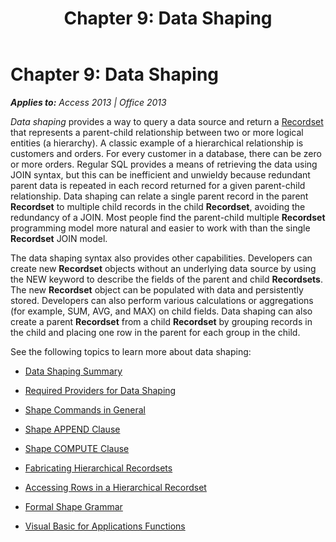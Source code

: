 ﻿---
title: 'Chapter 9: Data Shaping'
TOCTitle: 'Chapter 9: Data Shaping'
ms:assetid: f66a319f-1b3d-c4a3-50b3-af1a47540832
ms:mtpsurl: https://msdn.microsoft.com/en-us/library/JJ250253(v=office.15)
ms:contentKeyID: 48548739
ms.date: 09/18/2015
mtps_version: v=office.15
---

# Chapter 9: Data Shaping


_**Applies to:** Access 2013 | Office 2013_

*Data shaping* provides a way to query a data source and return a [Recordset](recordset-object-ado.md) that represents a parent-child relationship between two or more logical entities (a hierarchy). A classic example of a hierarchical relationship is customers and orders. For every customer in a database, there can be zero or more orders. Regular SQL provides a means of retrieving the data using JOIN syntax, but this can be inefficient and unwieldy because redundant parent data is repeated in each record returned for a given parent-child relationship. Data shaping can relate a single parent record in the parent **Recordset** to multiple child records in the child **Recordset**, avoiding the redundancy of a JOIN. Most people find the parent-child multiple **Recordset** programming model more natural and easier to work with than the single **Recordset** JOIN model.

The data shaping syntax also provides other capabilities. Developers can create new **Recordset** objects without an underlying data source by using the NEW keyword to describe the fields of the parent and child **Recordsets**. The new **Recordset** object can be populated with data and persistently stored. Developers can also perform various calculations or aggregations (for example, SUM, AVG, and MAX) on child fields. Data shaping can also create a parent **Recordset** from a child **Recordset** by grouping records in the child and placing one row in the parent for each group in the child.

See the following topics to learn more about data shaping:

  - [Data Shaping Summary](data-shaping-summary.md)

  - [Required Providers for Data Shaping](required-providers-for-data-shaping.md)

  - [Shape Commands in General](shape-commands-in-general.md)

  - [Shape APPEND Clause](shape-append-clause.md)

  - [Shape COMPUTE Clause](shape-compute-clause.md)

  - [Fabricating Hierarchical Recordsets](fabricating-hierarchical-recordsets.md)

  - [Accessing Rows in a Hierarchical Recordset](accessing-rows-in-a-hierarchical-recordset.md)

  - [Formal Shape Grammar](formal-shape-grammar.md)

  - [Visual Basic for Applications Functions](visual-basic-for-applications-functions.md)

